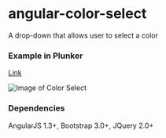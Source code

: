 # angular-color-select
A drop-down that allows user to select a color

### Example in Plunker
[Link](https://plnkr.co/edit/NbxI4Bd0XQNyW49gBxb8?p=preview)

![Image of Color Select](https://cloud.githubusercontent.com/assets/9835414/14260498/a35e1b50-fa60-11e5-8ece-dd3b78905054.png)

### Dependencies
AngularJS 1.3+, Bootstrap 3.0+, JQuery 2.0+
